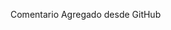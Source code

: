 
<!-- Modificación desde Databricks -->

<!-- Comentario Agregado desde GitHub -->

Comentario Agregado desde GitHub
